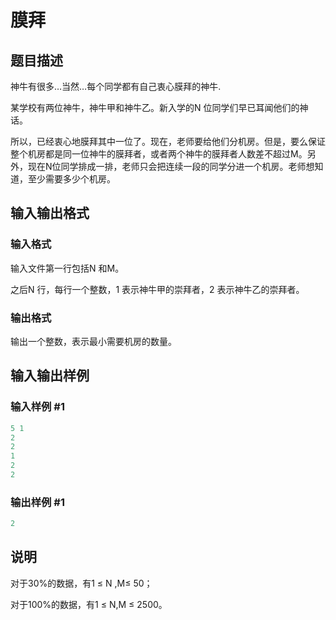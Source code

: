 # 膜拜

## 题目描述

神牛有很多…当然…每个同学都有自己衷心膜拜的神牛.

某学校有两位神牛，神牛甲和神牛乙。新入学的N 位同学们早已耳闻他们的神话。

所以，已经衷心地膜拜其中一位了。现在，老师要给他们分机房。但是，要么保证整个机房都是同一位神牛的膜拜者，或者两个神牛的膜拜者人数差不超过M。另外，现在N位同学排成一排，老师只会把连续一段的同学分进一个机房。老师想知道，至少需要多少个机房。

## 输入输出格式

### 输入格式

输入文件第一行包括N 和M。

之后N 行，每行一个整数，1 表示神牛甲的崇拜者，2 表示神牛乙的崇拜者。

### 输出格式

输出一个整数，表示最小需要机房的数量。

## 输入输出样例

### 输入样例 #1

```cpp
5 1
2
2
1
2
2
```


### 输出样例 #1

```cpp
2
```


## 说明

对于30%的数据，有1 ≤ N ,M≤ 50；

对于100%的数据，有1 ≤ N,M ≤ 2500。

